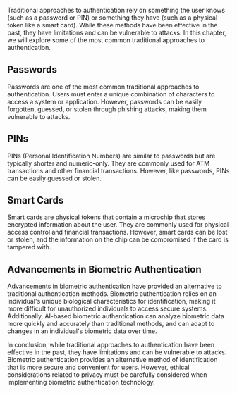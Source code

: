 
Traditional approaches to authentication rely on something the user knows (such as a password or PIN) or something they have (such as a physical token like a smart card). While these methods have been effective in the past, they have limitations and can be vulnerable to attacks. In this chapter, we will explore some of the most common traditional approaches to authentication.

Passwords
---------

Passwords are one of the most common traditional approaches to authentication. Users must enter a unique combination of characters to access a system or application. However, passwords can be easily forgotten, guessed, or stolen through phishing attacks, making them vulnerable to attacks.

PINs
----

PINs (Personal Identification Numbers) are similar to passwords but are typically shorter and numeric-only. They are commonly used for ATM transactions and other financial transactions. However, like passwords, PINs can be easily guessed or stolen.

Smart Cards
-----------

Smart cards are physical tokens that contain a microchip that stores encrypted information about the user. They are commonly used for physical access control and financial transactions. However, smart cards can be lost or stolen, and the information on the chip can be compromised if the card is tampered with.

Advancements in Biometric Authentication
----------------------------------------

Advancements in biometric authentication have provided an alternative to traditional authentication methods. Biometric authentication relies on an individual's unique biological characteristics for identification, making it more difficult for unauthorized individuals to access secure systems. Additionally, AI-based biometric authentication can analyze biometric data more quickly and accurately than traditional methods, and can adapt to changes in an individual's biometric data over time.

In conclusion, while traditional approaches to authentication have been effective in the past, they have limitations and can be vulnerable to attacks. Biometric authentication provides an alternative method of identification that is more secure and convenient for users. However, ethical considerations related to privacy must be carefully considered when implementing biometric authentication technology.
